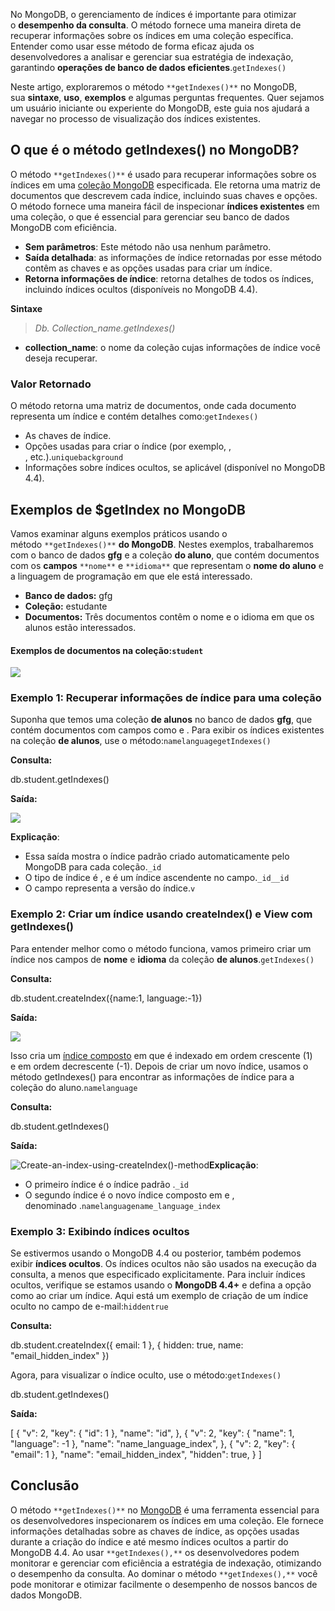 No MongoDB, o gerenciamento de índices é importante para otimizar o **desempenho da consulta**. O método fornece uma maneira direta de recuperar informações sobre os índices em uma coleção específica. Entender como usar esse método de forma eficaz ajuda os desenvolvedores a analisar e gerenciar sua estratégia de indexação, garantindo **operações de banco de dados eficientes**.`getIndexes()`

Neste artigo, exploraremos o método `**getIndexes()**` no MongoDB, sua **sintaxe**, **uso**, **exemplos** e algumas perguntas frequentes. Quer sejamos um usuário iniciante ou experiente do MongoDB, este guia nos ajudará a navegar no processo de visualização dos índices existentes.

## O que é o método getIndexes() no MongoDB?

O método `**getIndexes()**` é usado para recuperar informações sobre os índices em uma [coleção MongoDB](https://www.geeksforgeeks.org/mongodb-database-collection-and-document/) especificada. Ele retorna uma matriz de documentos que descrevem cada índice, incluindo suas chaves e opções. O método fornece uma maneira fácil de inspecionar **índices existentes** em uma coleção, o que é essencial para gerenciar seu banco de dados MongoDB com eficiência.

- **Sem parâmetros**: Este método não usa nenhum parâmetro.
- **Saída detalhada**: as informações de índice retornadas por esse método contêm as chaves e as opções usadas para criar um índice.
- **Retorna informações de índice**: retorna detalhes de todos os índices, incluindo índices ocultos (disponíveis no MongoDB 4.4).

**Sintaxe**

> _Db. Collection_name.getIndexes()_

- **collection_name**: o nome da coleção cujas informações de índice você deseja recuperar.

### Valor Retornado

O método retorna uma matriz de documentos, onde cada documento representa um índice e contém detalhes como:`getIndexes()`

- As chaves de índice.
- Opções usadas para criar o índice (por exemplo, , , etc.).`uniquebackground`
- Informações sobre índices ocultos, se aplicável (disponível no MongoDB 4.4).

## **Exemplos de $getIndex no MongoDB**

Vamos examinar alguns exemplos práticos usando o método `**getIndexes()**` **do MongoDB**. Nestes exemplos, trabalharemos com o banco de dados **gfg** e a coleção **do aluno**, que contém documentos com os **campos** `**nome**` e `**idioma**` que representam o **nome do aluno** e a linguagem de programação em que ele está interessado.

- **Banco de dados:** gfg
- **Coleção:** estudante
- **Documentos:** Três documentos contêm o nome e o idioma em que os alunos estão interessados.

#### Exemplos de documentos na coleção:`student`

![](https://media.geeksforgeeks.org/wp-content/uploads/20210128013435/Screenshot216.png)

### Exemplo 1: Recuperar informações de índice para uma coleção

Suponha que temos uma coleção **de alunos** no banco de dados **gfg**, que contém documentos com campos como e . Para exibir os índices existentes na coleção **de alunos**, use o método:`namelanguagegetIndexes()`

**Consulta:**

db.student.getIndexes()

**Saída:**

![](https://media.geeksforgeeks.org/wp-content/uploads/20210128025343/Screenshot224.png)

**Explicação**:

- Essa saída mostra o índice padrão criado automaticamente pelo MongoDB para cada coleção.`_id`
- O tipo de índice é , e é um índice ascendente no campo.`_id__id`
- O campo representa a versão do índice.`v`

### **Exemplo 2: Criar um índice usando createIndex() e View com getIndexes()**

Para entender melhor como o método funciona, vamos primeiro criar um índice nos campos de **nome** e **idioma** da coleção **de alunos**.`getIndexes()`

**Consulta:**

db.student.createIndex({name:1, language:-1})

**Saída:**

![](https://media.geeksforgeeks.org/wp-content/uploads/20210128025738/Screenshot226.png)

Isso cria um [índice composto](https://www.geeksforgeeks.org/mongodb-compound-indexes/) em que é indexado em ordem crescente (1) e em ordem decrescente (-1). Depois de criar um novo índice, usamos o método getIndexes() para encontrar as informações de índice para a coleção do aluno.`namelanguage`

**Consulta:**

db.student.getIndexes()

**Saída:**

![Create-an-index-using-createIndex()-method](https://media.geeksforgeeks.org/wp-content/uploads/20240624131918/Create-an-index-using-createIndex()-method.webp)**Explicação**:

- O primeiro índice é o índice padrão .`_id`
- O segundo índice é o novo índice composto em e , denominado .`namelanguagename_language_index`

### Exemplo 3: Exibindo índices ocultos

Se estivermos usando o MongoDB 4.4 ou posterior, também podemos exibir **índices ocultos**. Os índices ocultos não são usados na execução da consulta, a menos que especificado explicitamente. Para incluir índices ocultos, verifique se estamos usando o **MongoDB 4.4+** e defina a opção como ao criar um índice. Aqui está um exemplo de criação de um índice oculto no campo de e-mail:`hiddentrue`

**Consulta:**

db.student.createIndex({ email: 1 }, { hidden: true, name: "email_hidden_index" })

Agora, para visualizar o índice oculto, use o método:`getIndexes()`

db.student.getIndexes()

**Saída:**

[
  {
    "v": 2,
    "key": { "id": 1 },
    "name": "id",
  },
  {
    "v": 2,
    "key": { "name": 1, "language": -1 },
    "name": "name_language_index",
  },
  {
    "v": 2,
    "key": { "email": 1 },
    "name": "email_hidden_index",
    "hidden": true,
  }
]

## **Conclusão**

O método `**getIndexes()**` no [MongoDB](https://www.geeksforgeeks.org/mongodb-an-introduction/) é uma ferramenta essencial para os desenvolvedores inspecionarem os índices em uma coleção. Ele fornece informações detalhadas sobre as chaves de índice, as opções usadas durante a criação do índice e até mesmo índices ocultos a partir do MongoDB 4.4. Ao usar `**getIndexes(),**` os desenvolvedores podem monitorar e gerenciar com eficiência a estratégia de indexação, otimizando o desempenho da consulta. Ao dominar o método `**getIndexes(),**` você pode monitorar e otimizar facilmente o desempenho de nossos bancos de dados MongoDB.